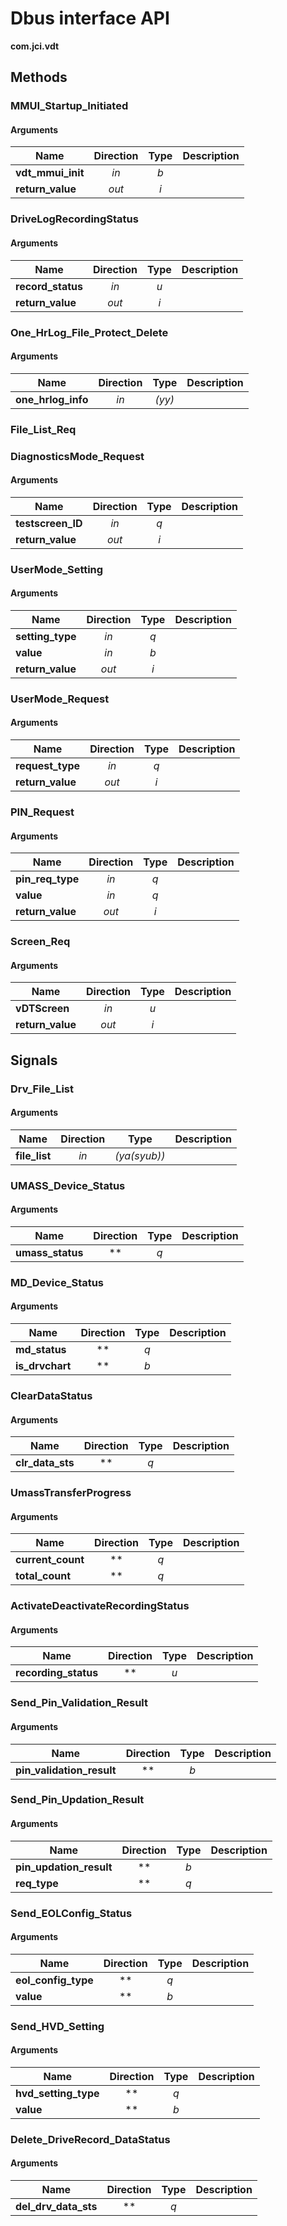 
# Dbus interface API

**com.jci.vdt**


## Methods

### MMUI\_Startup\_Initiated



#### Arguments

| Name | Direction | Type | Description |
| --- | :---: | :---: | --- |
| **vdt\_mmui\_init** | *in* | *b* |  |
| **return\_value** | *out* | *i* |  |


### DriveLogRecordingStatus



#### Arguments

| Name | Direction | Type | Description |
| --- | :---: | :---: | --- |
| **record\_status** | *in* | *u* |  |
| **return\_value** | *out* | *i* |  |


### One\_HrLog\_File\_Protect\_Delete



#### Arguments

| Name | Direction | Type | Description |
| --- | :---: | :---: | --- |
| **one\_hrlog\_info** | *in* | *(yy)* |  |


### File\_List\_Req




### DiagnosticsMode\_Request



#### Arguments

| Name | Direction | Type | Description |
| --- | :---: | :---: | --- |
| **testscreen\_ID** | *in* | *q* |  |
| **return\_value** | *out* | *i* |  |


### UserMode\_Setting



#### Arguments

| Name | Direction | Type | Description |
| --- | :---: | :---: | --- |
| **setting\_type** | *in* | *q* |  |
| **value** | *in* | *b* |  |
| **return\_value** | *out* | *i* |  |


### UserMode\_Request



#### Arguments

| Name | Direction | Type | Description |
| --- | :---: | :---: | --- |
| **request\_type** | *in* | *q* |  |
| **return\_value** | *out* | *i* |  |


### PIN\_Request



#### Arguments

| Name | Direction | Type | Description |
| --- | :---: | :---: | --- |
| **pin\_req\_type** | *in* | *q* |  |
| **value** | *in* | *q* |  |
| **return\_value** | *out* | *i* |  |


### Screen\_Req



#### Arguments

| Name | Direction | Type | Description |
| --- | :---: | :---: | --- |
| **vDTScreen** | *in* | *u* |  |
| **return\_value** | *out* | *i* |  |



## Signals

### Drv\_File\_List



#### Arguments

| Name | Direction | Type | Description |
| --- | :---: | :---: | --- |
| **file\_list** | *in* | *(ya(syub))* |  |


### UMASS\_Device\_Status



#### Arguments

| Name | Direction | Type | Description |
| --- | :---: | :---: | --- |
| **umass\_status** | ** | *q* |  |


### MD\_Device\_Status



#### Arguments

| Name | Direction | Type | Description |
| --- | :---: | :---: | --- |
| **md\_status** | ** | *q* |  |
| **is\_drvchart** | ** | *b* |  |


### ClearDataStatus



#### Arguments

| Name | Direction | Type | Description |
| --- | :---: | :---: | --- |
| **clr\_data\_sts** | ** | *q* |  |


### UmassTransferProgress



#### Arguments

| Name | Direction | Type | Description |
| --- | :---: | :---: | --- |
| **current\_count** | ** | *q* |  |
| **total\_count** | ** | *q* |  |


### ActivateDeactivateRecordingStatus



#### Arguments

| Name | Direction | Type | Description |
| --- | :---: | :---: | --- |
| **recording\_status** | ** | *u* |  |


### Send\_Pin\_Validation\_Result



#### Arguments

| Name | Direction | Type | Description |
| --- | :---: | :---: | --- |
| **pin\_validation\_result** | ** | *b* |  |


### Send\_Pin\_Updation\_Result



#### Arguments

| Name | Direction | Type | Description |
| --- | :---: | :---: | --- |
| **pin\_updation\_result** | ** | *b* |  |
| **req\_type** | ** | *q* |  |


### Send\_EOLConfig\_Status



#### Arguments

| Name | Direction | Type | Description |
| --- | :---: | :---: | --- |
| **eol\_config\_type** | ** | *q* |  |
| **value** | ** | *b* |  |


### Send\_HVD\_Setting



#### Arguments

| Name | Direction | Type | Description |
| --- | :---: | :---: | --- |
| **hvd\_setting\_type** | ** | *q* |  |
| **value** | ** | *b* |  |


### Delete\_DriveRecord\_DataStatus



#### Arguments

| Name | Direction | Type | Description |
| --- | :---: | :---: | --- |
| **del\_drv\_data\_sts** | ** | *q* |  |

